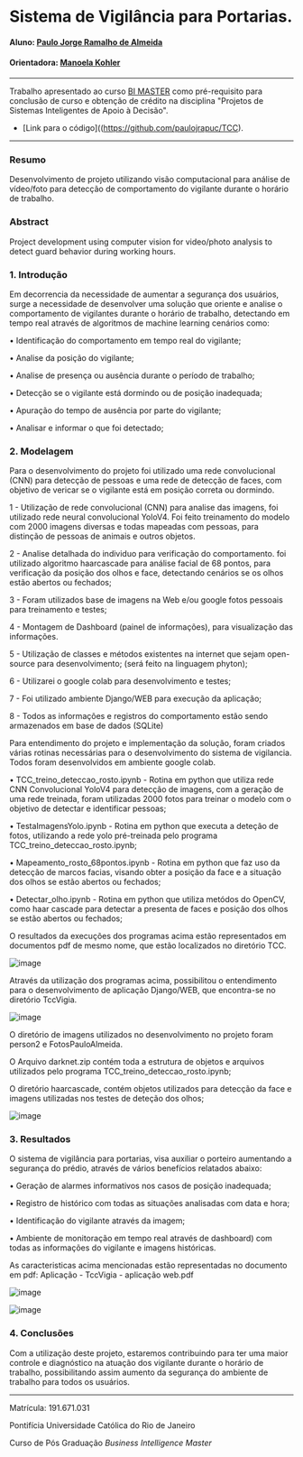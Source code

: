 <!-- antes de enviar a versão final, solicitamos que todos os comentários, colocados para orientação ao aluno, sejam removidos do arquivo -->
# Sistema de Vigilância para Portarias.

#### Aluno: [Paulo Jorge Ramalho de Almeida](https://github.com/paulojrapuc)
#### Orientadora: [Manoela Kohler](https://github.com/manoelakohler)

---

Trabalho apresentado ao curso [BI MASTER](https://ica.puc-rio.ai/bi-master) como pré-requisito para conclusão de curso e obtenção de crédito na disciplina "Projetos de Sistemas Inteligentes de Apoio à Decisão".

<!-- para os links a seguir, caso os arquivos estejam no mesmo repositório que este README, não há necessidade de incluir o link completo: basta incluir o nome do arquivo, com extensão, que o GitHub completa o link corretamente -->
- [Link para o código]((https://github.com/paulojrapuc/TCC). <!-- caso não aplicável, remover esta linha -->

---

### Resumo

<!-- trocar o texto abaixo pelo resumo do trabalho, em português -->

Desenvolvimento de projeto utilizando visão computacional para análise de vídeo/foto para detecção de comportamento do vigilante durante o horário de trabalho.

### Abstract <!-- Opcional! Caso não aplicável, remover esta seção -->

<!-- trocar o texto abaixo pelo resumo do trabalho, em inglês -->

Project development using computer vision for video/photo analysis to detect guard behavior during working hours.

### 1. Introdução

Em decorrencia da necessidade de aumentar a segurança dos usuários, surge a necessidade de desenvolver uma solução que oriente e analise o comportamento de vigilantes durante o horário de trabalho, detectando em tempo real através de algoritmos de machine learning cenários como: 

• Identificação do comportamento em tempo real do vigilante;

• Analise da posição do vigilante;

• Analise de presença  ou ausência durante o período de trabalho;

• Detecção se o vigilante está dormindo ou de posição inadequada;

• Apuração do tempo de ausência por parte do vigilante;

• Analisar e informar o que foi detectado;

### 2. Modelagem

Para o desenvolvimento do projeto foi utilizado uma rede convolucional (CNN) para detecção de pessoas e uma rede de detecção de faces, com objetivo de vericar se o vigilante está em posição correta ou dormindo.

1 - Utilização de rede convolucional (CNN) para analise das imagens, foi utilizado rede neural convolucional YoloV4. Foi feito treinamento do modelo com 2000 imagens diversas e todas mapeadas com pessoas, para distinção de pessoas de animais e outros objetos. 

2 - Analise detalhada do individuo para verificação do comportamento. foi utilizado algoritmo haarcascade para análise facial de 68 pontos, para verificação da posição dos olhos e face, detectando cenários se os olhos estão abertos ou fechados;

3 - Foram utilizados base de imagens na Web e/ou google fotos pessoais para treinamento e testes;

4 - Montagem de Dashboard (painel de informações), para visualização das informações.

5 - Utilização de classes e métodos existentes na internet que sejam open-source para desenvolvimento; (será feito na linguagem phyton);

6 - Utilizarei o google colab para desenvolvimento e testes;

7 - Foi utilizado ambiente Django/WEB para execução da aplicação;

8 - Todos as informações e registros do comportamento estão sendo armazenados em base de dados (SQLite)

Para entendimento do projeto e implementação da solução, foram criados várias rotinas necessárias para o desenvolvimento do sistema de vigilancia.
Todos foram desenvolvidos em ambiente google colab.

•  TCC_treino_deteccao_rosto.ipynb - Rotina em python que utiliza rede CNN Convolucional YoloV4 para detecção de imagens, com a geração de uma rede treinada, foram utilizadas 2000 fotos para treinar o modelo com o objetivo de detectar e identificar pessoas;

•  TestaImagensYolo.ipynb - Rotina em python que executa a deteção de fotos, utilizando a rede yolo pré-treinada pelo programa TCC_treino_deteccao_rosto.ipynb;  

•  Mapeamento_rosto_68pontos.ipynb - Rotina em python que faz uso da detecção de marcos facias, visando obter a posição da face e a situação dos olhos se estão abertos ou fechados;

•  Detectar_olho.ipynb - Rotina em python que utiliza metódos do OpenCV, como haar cascade para detectar a presenta de faces e posição dos olhos se estão abertos ou fechados;

O resultados da execuções dos programas acima estão representados em documentos pdf de mesmo nome, que estão localizados no diretório TCC.

![image](https://user-images.githubusercontent.com/73618787/134441314-b87e9d58-41b2-4c5a-98a5-abc9fc970a0d.png)

Através da utilização dos programas acima, possibilitou o entendimento para o desenvolvimento de aplicação Django/WEB, que encontra-se no diretório TccVigia.

![image](https://user-images.githubusercontent.com/73618787/134441473-eb7b58ad-6518-428b-bbb4-87c31a7410df.png)

O diretório de imagens utilizados no desenvolvimento no projeto foram person2 e FotosPauloAlmeida.

O Arquivo darknet.zip contém toda a estrutura de objetos e arquivos utilizados pelo programa TCC_treino_deteccao_rosto.ipynb;

O diretório haarcascade, contém objetos utilizados para detecção da face e imagens utilizadas nos testes de deteção dos olhos; 

![image](https://user-images.githubusercontent.com/73618787/134442444-ba853ebf-f3a8-437e-813c-774c929e7210.png)


### 3. Resultados

O sistema de vigilância para portarias, visa auxiliar o porteiro aumentando a segurança do prédio, através de vários benefícios relatados abaixo:

•	Geração de alarmes informativos nos casos de posição inadequada;

•	Registro de histórico com todas as situações analisadas com data e hora;

•	Identificação do vigilante através da imagem;

•	Ambiente de monitoração em tempo real através de dashboard) com  todas as informações do vigilante e imagens históricas.

As caracteristicas acima mencionadas estão representadas no documento em pdf: Aplicação - TccVigia - aplicação web.pdf

![image](https://user-images.githubusercontent.com/73618787/134441337-2f181221-ab19-46d1-a4eb-9f0eeb9e0ac2.png)

![image](https://user-images.githubusercontent.com/73618787/134442937-0f9663ae-02ee-46be-89db-98fb9b82bfab.png)


### 4. Conclusões

Com a utilização deste projeto, estaremos contribuindo para ter uma maior controle e diagnóstico na atuação dos vigilante durante o horário de trabalho, possibilitando assim aumento da segurança do ambiente de trabalho para todos os usuários.

---

Matrícula: 191.671.031

Pontifícia Universidade Católica do Rio de Janeiro

Curso de Pós Graduação *Business Intelligence Master*
